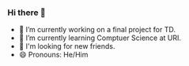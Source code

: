 ### Hi there 👋

- 🔭 I’m currently working on a final project for TD.
- 🌱 I’m currently learning Comptuer Science at URI. 
- 🤔 I'm looking for new friends.
- 😄 Pronouns: He/Him
<!--
**Angellucario/Angellucario** is a ✨ _special_ ✨ repository because its `README.md` (this file) appears on your GitHub profile.

Here are some ideas to get you started:

- 🔭 I’m currently working on a final project for TD
- 🌱 I’m currently learning Comptuer Science at URI 
- 🤔 I'm looking for new friends 
- 😄 Pronouns: He/Him 
- ⚡ Fun fact: I love to play soccer and basketball
-->
